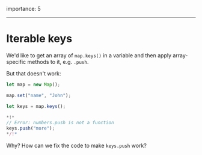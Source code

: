 importance: 5

---

# Iterable keys

We'd like to get an array of `map.keys()` in a variable and then apply array-specific methods to it, e.g. `.push`.

But that doesn't work:

```js run
let map = new Map();

map.set("name", "John");

let keys = map.keys();

*!*
// Error: numbers.push is not a function
keys.push("more");
*/!*
```

Why? How can we fix the code to make `keys.push` work?
